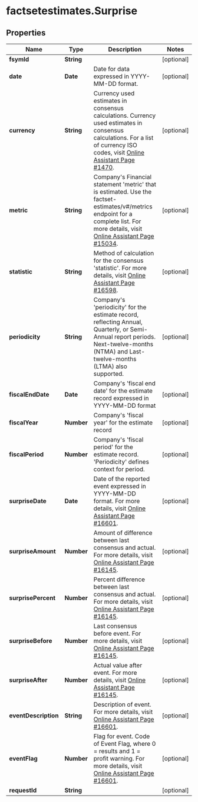 # factsetestimates.Surprise

## Properties

Name | Type | Description | Notes
------------ | ------------- | ------------- | -------------
**fsymId** | **String** |  | [optional] 
**date** | **Date** | Date for data expressed in YYYY-MM-DD format. | [optional] 
**currency** | **String** | Currency used estimates in consensus calculations. Currency used estimates in consensus calculations. For a list of currency ISO codes, visit [Online Assistant Page #1470](https://oa.apps.factset.com/pages/1470). | [optional] 
**metric** | **String** | Company&#39;s Financial statement &#39;metric&#39; that is estimated. Use the factset-estimates/v#/metrics endpoint for a complete list. For more details, visit [Online Assistant Page #15034](https://oa.apps.factset.com/pages/15034). | [optional] 
**statistic** | **String** | Method of calculation for the consensus &#39;statistic&#39;. For more details, visit [Online Assistant Page #16598](https://oa.apps.factset.com/pages/16114). | [optional] 
**periodicity** | **String** | Company&#39;s &#39;periodicity&#39; for the estimate record, reflecting Annual, Quarterly, or Semi-Annual report periods. Next-twelve-months (NTMA) and Last-twelve-months (LTMA) also supported. | [optional] 
**fiscalEndDate** | **Date** | Company&#39;s &#39;fiscal end date&#39; for the estimate record expressed in YYYY-MM-DD format | [optional] 
**fiscalYear** | **Number** | Company&#39;s &#39;fiscal year&#39; for the estimate record | [optional] 
**fiscalPeriod** | **Number** | Company&#39;s &#39;fiscal period&#39; for the estimate record.  &#39;Periodicity&#39; defines context for period. | [optional] 
**surpriseDate** | **Date** | Date of the reported event expressed in YYYY-MM-DD format. For more details, visit [Online Assistant Page #16601](https://oa.apps.factset.com/pages/16601). | [optional] 
**surpriseAmount** | **Number** | Amount of difference between last consensus and actual. For more details, visit [Online Assistant Page #16145](https://oa.apps.factset.com/pages/16145). | [optional] 
**surprisePercent** | **Number** | Percent difference between last consensus and actual. For more details, visit [Online Assistant Page #16145](https://oa.apps.factset.com/pages/16145). | [optional] 
**surpriseBefore** | **Number** | Last consensus before event. For more details, visit [Online Assistant Page #16145](https://oa.apps.factset.com/pages/16145). | [optional] 
**surpriseAfter** | **Number** | Actual value after event. For more details, visit [Online Assistant Page #16145](https://oa.apps.factset.com/pages/16145). | [optional] 
**eventDescription** | **String** | Description of event. For more details, visit [Online Assistant Page #16601](https://oa.apps.factset.com/pages/16601). | [optional] 
**eventFlag** | **Number** | Flag for event. Code of Event Flag, where 0 &#x3D; results and 1 &#x3D; profit warning. For more details, visit [Online Assistant Page #16601](https://oa.apps.factset.com/pages/16601). | [optional] 
**requestId** | **String** |  | [optional] 


